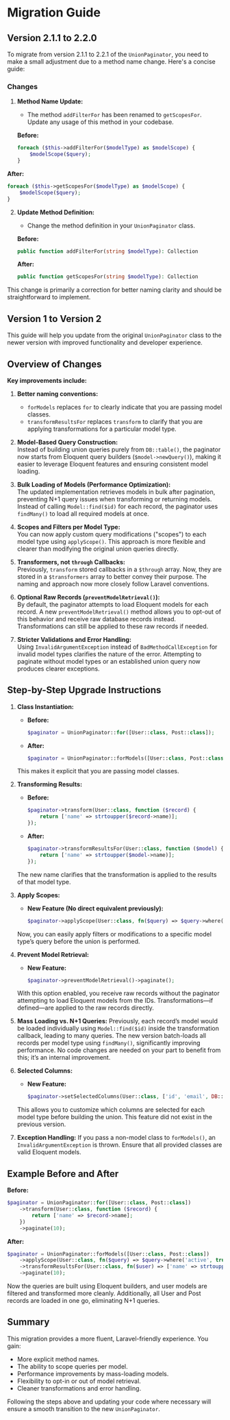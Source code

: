 # Migration Guide

## Version 2.1.1 to 2.2.0

To migrate from version 2.1.1 to 2.2.1 of the `UnionPaginator`, you need to make a small adjustment due to a method name change. Here's a concise guide:

### Changes

1. **Method Name Update:**
   - The method `addFilterFor` has been renamed to `getScopesFor`. Update any usage of this method in your codebase.

   **Before:**
   ```php
   foreach ($this->addFilterFor($modelType) as $modelScope) {
       $modelScope($query);
   }
   ```

**After:**
   ```php
   foreach ($this->getScopesFor($modelType) as $modelScope) {
       $modelScope($query);
   }
   ```

2. **Update Method Definition:**
   - Change the method definition in your `UnionPaginator` class.

   **Before:**
   ```php
   public function addFilterFor(string $modelType): Collection
   ```

   **After:**
   ```php
   public function getScopesFor(string $modelType): Collection
   ```

This change is primarily a correction for better naming clarity and should be straightforward to implement.

## Version 1 to Version 2

This guide will help you update from the original `UnionPaginator` class to the newer version with improved functionality and developer experience.

## Overview of Changes

**Key improvements include:**

1. **Better naming conventions:**
    - `forModels` replaces `for` to clearly indicate that you are passing model classes.
    - `transformResultsFor` replaces `transform` to clarify that you are applying transformations for a particular model type.

2. **Model-Based Query Construction:**  
   Instead of building union queries purely from `DB::table()`, the paginator now starts from Eloquent query builders (`$model->newQuery()`), making it easier to leverage Eloquent features and ensuring consistent model loading.

3. **Bulk Loading of Models (Performance Optimization):**  
   The updated implementation retrieves models in bulk after pagination, preventing N+1 query issues when transforming or returning models. Instead of calling `Model::find($id)` for each record, the paginator uses `findMany()` to load all required models at once.

4. **Scopes and Filters per Model Type:**  
   You can now apply custom query modifications ("scopes") to each model type using `applyScope()`. This approach is more flexible and clearer than modifying the original union queries directly.

5. **Transformers, not `through` Callbacks:**  
   Previously, `transform` stored callbacks in a `$through` array. Now, they are stored in a `$transformers` array to better convey their purpose. The naming and approach now more closely follow Laravel conventions.

6. **Optional Raw Records (`preventModelRetrieval()`):**  
   By default, the paginator attempts to load Eloquent models for each record. A new `preventModelRetrieval()` method allows you to opt-out of this behavior and receive raw database records instead. Transformations can still be applied to these raw records if needed.

7. **Stricter Validations and Error Handling:**  
   Using `InvalidArgumentException` instead of `BadMethodCallException` for invalid model types clarifies the nature of the error. Attempting to paginate without model types or an established union query now produces clearer exceptions.

## Step-by-Step Upgrade Instructions

1. **Class Instantiation:**
    - **Before:**
      ```php
      $paginator = UnionPaginator::for([User::class, Post::class]);
      ```

    - **After:**
      ```php
      $paginator = UnionPaginator::forModels([User::class, Post::class]);
      ```

   This makes it explicit that you are passing model classes.

2. **Transforming Results:**
    - **Before:**
      ```php
      $paginator->transform(User::class, function ($record) {
          return ['name' => strtoupper($record->name)];
      });
      ```

    - **After:**
      ```php
      $paginator->transformResultsFor(User::class, function ($model) {
          return ['name' => strtoupper($model->name)];
      });
      ```

   The new name clarifies that the transformation is applied to the results of that model type.

3. **Apply Scopes:**
    - **New Feature (No direct equivalent previously):**
      ```php
      $paginator->applyScope(User::class, fn($query) => $query->where('active', true));
      ```

   Now, you can easily apply filters or modifications to a specific model type’s query before the union is performed.

4. **Prevent Model Retrieval:**
    - **New Feature:**
      ```php
      $paginator->preventModelRetrieval()->paginate();
      ```

   With this option enabled, you receive raw records without the paginator attempting to load Eloquent models from the IDs. Transformations—if defined—are applied to the raw records directly.

5. **Mass Loading vs. N+1 Queries:**
   Previously, each record’s model would be loaded individually using `Model::find($id)` inside the transformation callback, leading to many queries. The new version batch-loads all records per model type using `findMany()`, significantly improving performance. No code changes are needed on your part to benefit from this; it’s an internal improvement.

6. **Selected Columns:**
    - **New Feature:**
      ```php
      $paginator->setSelectedColumns(User::class, ['id', 'email', DB::raw("'User' as type")]);
      ```

   This allows you to customize which columns are selected for each model type before building the union. This feature did not exist in the previous version.

7. **Exception Handling:**
   If you pass a non-model class to `forModels()`, an `InvalidArgumentException` is thrown. Ensure that all provided classes are valid Eloquent models.

## Example Before and After

**Before:**

```php
$paginator = UnionPaginator::for([User::class, Post::class])
    ->transform(User::class, function ($record) {
        return ['name' => $record->name];
    })
    ->paginate(10);
```

**After:**

```php
$paginator = UnionPaginator::forModels([User::class, Post::class])
    ->applyScope(User::class, fn($query) => $query->where('active', true))
    ->transformResultsFor(User::class, fn($user) => ['name' => strtoupper($user->name)])
    ->paginate(10);
```

Now the queries are built using Eloquent builders, and user models are filtered and transformed more cleanly. Additionally, all User and Post records are loaded in one go, eliminating N+1 queries.

## Summary

This migration provides a more fluent, Laravel-friendly experience. You gain:
- More explicit method names. 
- The ability to scope queries per model. 
- Performance improvements by mass-loading models. 
- Flexibility to opt-in or out of model retrieval. 
- Cleaner transformations and error handling.

Following the steps above and updating your code where necessary will ensure a smooth transition to the new `UnionPaginator`.
